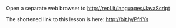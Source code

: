 Open a separate web browser to http://repl.it/languages/JavaScript

The shortened link to this lesson is here: http://bit.ly/PfrIYs
